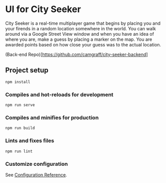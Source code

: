 # UI for City Seeker

City Seeker is a real-time multiplayer game that begins by placing you and your firends in a random location somewhere in the world.
You can walk around via a Google Street View window and when you have an idea of where you are, make a guess by placing a marker on the map.
You are awarded points based on how close your guess was to the actual location.

(Back-end Repo)[https://github.com/camgraff/city-seeker-backend]

## Project setup
```
npm install
```

### Compiles and hot-reloads for development
```
npm run serve
```

### Compiles and minifies for production
```
npm run build
```

### Lints and fixes files
```
npm run lint
```

### Customize configuration
See [Configuration Reference](https://cli.vuejs.org/config/).
